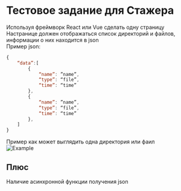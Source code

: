 # Тестовое задание для Стажера  

Используя фреймворк React или Vue сделать одну страницу  
Настранице должен отображаться список директорий и файлов, информации о них находится в json  
Пример json:  
```javascript  
{
    “data”:[
        {
            “name”: ”name”,
            “type”: “file”,
            “time”: “time”
        },
        {
            “name”: ”name”,
            “type”: “file”,
            “time”: “time”
        },
    ]
} 
```  
Пример как может выглядить одна директория или фаил  
![Example](https://github.com/phygitalism/js-test-task-intern/exmpl.png)

## Плюс
Наличие асинхронной функции получения json